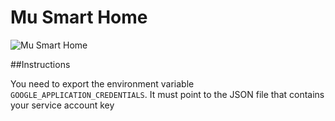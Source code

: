 # Mu Smart Home

![Mu Smart Home](img/MuSmartHome.png)

##Instructions

You need to export the environment variable `GOOGLE_APPLICATION_CREDENTIALS`. It must point to the JSON file that contains your service account key